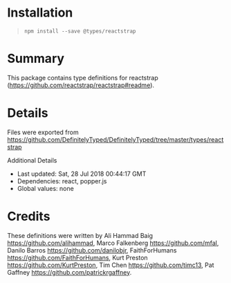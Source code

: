 # Installation
> `npm install --save @types/reactstrap`

# Summary
This package contains type definitions for reactstrap (https://github.com/reactstrap/reactstrap#readme).

# Details
Files were exported from https://github.com/DefinitelyTyped/DefinitelyTyped/tree/master/types/reactstrap

Additional Details
 * Last updated: Sat, 28 Jul 2018 00:44:17 GMT
 * Dependencies: react, popper.js
 * Global values: none

# Credits
These definitions were written by Ali Hammad Baig <https://github.com/alihammad>, Marco Falkenberg <https://github.com/mfal>, Danilo Barros <https://github.com/danilobjr>, FaithForHumans <https://github.com/FaithForHumans>, Kurt Preston <https://github.com/KurtPreston>, Tim Chen <https://github.com/timc13>, Pat Gaffney <https://github.com/patrickrgaffney>.
